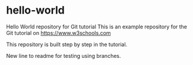 # hello-world
Hello World repository for Git tutorial
This is an example repository for the Git tutorial on https://www.w3schools.com

This repository is built step by step in the tutorial.



New line to readme for testing using branches.